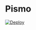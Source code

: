 # Pismo

[![Deploy](https://www.herokucdn.com/deploy/button.svg)](https://heroku.com/deploy?template=https://github.com/julioc98/pismo)
